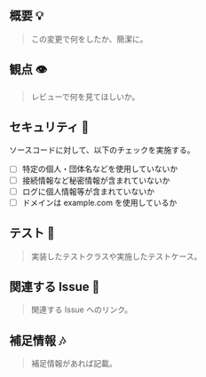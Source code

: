 ## 概要 :bulb:

> この変更で何をしたか、簡潔に。

## 観点 :eye:

> レビューで何を見てほしいか。

## セキュリティ :key:

ソースコードに対して、以下のチェックを実施する。

- [ ] 特定の個人・団体名などを使用していないか
- [ ] 接続情報など秘密情報が含まれていないか
- [ ] ログに個人情報等が含まれていないか
- [ ] ドメインは example.com を使用しているか

## テスト :test_tube:

> 実装したテストクラスや実施したテストケース。

## 関連する Issue :memo:

> 関連する Issue へのリンク。

## 補足情報 :notes:

> 補足情報があれば記載。
